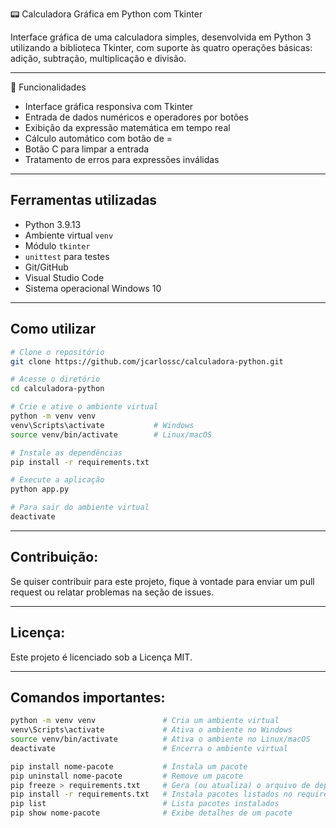 📟 Calculadora Gráfica em Python com Tkinter

Interface gráfica de uma calculadora simples, desenvolvida em Python 3 utilizando a biblioteca Tkinter, com suporte às quatro operações básicas: adição, subtração, multiplicação e divisão.

---

🧠 Funcionalidades

- Interface gráfica responsiva com Tkinter
- Entrada de dados numéricos e operadores por botões
- Exibição da expressão matemática em tempo real
- Cálculo automático com botão de =
- Botão C para limpar a entrada
- Tratamento de erros para expressões inválidas

---

## Ferramentas utilizadas

- Python 3.9.13
- Ambiente virtual `venv`
- Módulo `tkinter`
- `unittest` para testes
- Git/GitHub
- Visual Studio Code
- Sistema operacional Windows 10

---

## Como utilizar

```bash
# Clone o repositório
git clone https://github.com/jcarlossc/calculadora-python.git

# Acesse o diretório
cd calculadora-python

# Crie e ative o ambiente virtual
python -m venv venv
venv\Scripts\activate           # Windows
source venv/bin/activate        # Linux/macOS

# Instale as dependências
pip install -r requirements.txt

# Execute a aplicação
python app.py

# Para sair do ambiente virtual
deactivate
```

---

## Contribuição:

Se quiser contribuir para este projeto, fique à vontade para enviar um pull request ou relatar problemas na seção de issues.

---

## Licença:

Este projeto é licenciado sob a Licença MIT.

---

## Comandos importantes:

```bash
python -m venv venv               # Cria um ambiente virtual
venv\Scripts\activate             # Ativa o ambiente no Windows
source venv/bin/activate          # Ativa o ambiente no Linux/macOS
deactivate                        # Encerra o ambiente virtual

pip install nome-pacote           # Instala um pacote
pip uninstall nome-pacote         # Remove um pacote
pip freeze > requirements.txt     # Gera (ou atualiza) o arquivo de dependências
pip install -r requirements.txt   # Instala pacotes listados no requirements.txt
pip list                          # Lista pacotes instalados
pip show nome-pacote              # Exibe detalhes de um pacote
```
